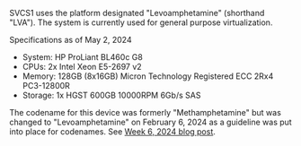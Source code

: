 SVCS1 uses the platform designated "Levoamphetamine" (shorthand "LVA"). The system is currently used for general purpose virtualization.

Specifications as of May 2, 2024

- System: HP ProLiant BL460c G8
- CPUs: 2x Intel Xeon E5-2697 v2
- Memory: 128GB (8x16GB) Micron Technology Registered ECC 2Rx4 PC3-12800R
- Storage: 1x HGST 600GB 10000RPM 6Gb/s SAS

The codename for this device was formerly "Methamphetamine" but was changed to "Levoamphetamine" on February 6, 2024 as a guideline was put into place for codenames. See [Week 6, 2024 blog post](../../blog/8/).